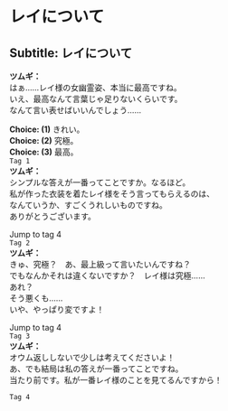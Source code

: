 # レイについて

  
## Subtitle: レイについて
  
**ツムギ：**  
はぁ……レイ様の女幽霊姿、本当に最高ですね。  
いえ、最高なんて言葉じゃ足りないくらいです。  
なんて言い表せばいいんでしょう……  
  
**Choice: (1)**  きれい。  
**Choice: (2)**  究極。  
**Choice: (3)**  最高。  
`Tag 1`  
**ツムギ：**  
シンプルな答えが一番ってことですか。なるほど。  
私が作った衣装を着たレイ様をそう言ってもらえるのは、  
なんていうか、すごくうれしいものですね。  
ありがとうございます。  
  
Jump to tag 4  
`Tag 2`  
**ツムギ：**  
きゅ、究極？　あ、最上級って言いたいんですね？  
でもなんかそれは違くないですか？　レイ様は究極……  
あれ？  
そう悪くも……  
いや、やっぱり変ですよ！  
  
Jump to tag 4  
`Tag 3`  
**ツムギ：**  
オウム返ししないで少しは考えてくださいよ！  
あ、でも結局は私の答えが一番ってことですね。  
当たり前です。私が一番レイ様のことを見てるんですから！  
  
`Tag 4`  
